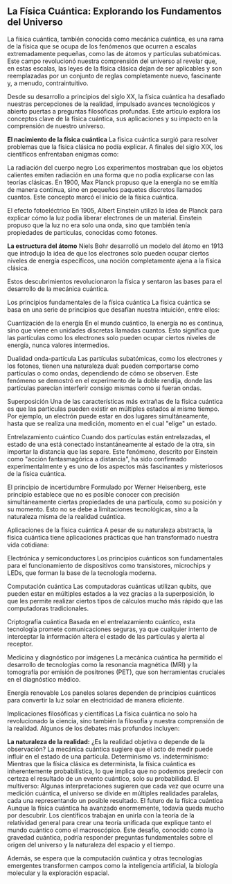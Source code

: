 ## La Física Cuántica: Explorando los Fundamentos del Universo
La física cuántica, también conocida como mecánica cuántica, es una rama de la física que se ocupa de los fenómenos que ocurren a escalas extremadamente pequeñas, como las de átomos y partículas subatómicas. Este campo revolucionó nuestra comprensión del universo al revelar que, en estas escalas, las leyes de la física clásica dejan de ser aplicables y son reemplazadas por un conjunto de reglas completamente nuevo, fascinante y, a menudo, contraintuitivo.

Desde su desarrollo a principios del siglo XX, la física cuántica ha desafiado nuestras percepciones de la realidad, impulsado avances tecnológicos y abierto puertas a preguntas filosóficas profundas. Este artículo explora los conceptos clave de la física cuántica, sus aplicaciones y su impacto en la comprensión de nuestro universo.

**El nacimiento de la física cuántica**
La física cuántica surgió para resolver problemas que la física clásica no podía explicar. A finales del siglo XIX, los científicos enfrentaban enigmas como:

La radiación del cuerpo negro
Los experimentos mostraban que los objetos calientes emiten radiación en una forma que no podía explicarse con las teorías clásicas. En 1900, Max Planck propuso que la energía no se emitía de manera continua, sino en pequeños paquetes discretos llamados cuantos. Este concepto marcó el inicio de la física cuántica.

El efecto fotoeléctrico
En 1905, Albert Einstein utilizó la idea de Planck para explicar cómo la luz podía liberar electrones de un material. Einstein propuso que la luz no era solo una onda, sino que también tenía propiedades de partículas, conocidas como fotones.

**La estructura del átomo**
Niels Bohr desarrolló un modelo del átomo en 1913 que introdujo la idea de que los electrones solo pueden ocupar ciertos niveles de energía específicos, una noción completamente ajena a la física clásica.

Estos descubrimientos revolucionaron la física y sentaron las bases para el desarrollo de la mecánica cuántica.

Los principios fundamentales de la física cuántica
La física cuántica se basa en una serie de principios que desafían nuestra intuición, entre ellos:

Cuantización de la energía
En el mundo cuántico, la energía no es continua, sino que viene en unidades discretas llamadas cuantos. Esto significa que las partículas como los electrones solo pueden ocupar ciertos niveles de energía, nunca valores intermedios.

Dualidad onda-partícula
Las partículas subatómicas, como los electrones y los fotones, tienen una naturaleza dual: pueden comportarse como partículas o como ondas, dependiendo de cómo se observen. Este fenómeno se demostró en el experimento de la doble rendija, donde las partículas parecían interferir consigo mismas como si fueran ondas.

Superposición
Una de las características más extrañas de la física cuántica es que las partículas pueden existir en múltiples estados al mismo tiempo. Por ejemplo, un electrón puede estar en dos lugares simultáneamente, hasta que se realiza una medición, momento en el cual "elige" un estado.

Entrelazamiento cuántico
Cuando dos partículas están entrelazadas, el estado de una está conectado instantáneamente al estado de la otra, sin importar la distancia que las separe. Este fenómeno, descrito por Einstein como "acción fantasmagórica a distancia", ha sido confirmado experimentalmente y es uno de los aspectos más fascinantes y misteriosos de la física cuántica.

El principio de incertidumbre
Formulado por Werner Heisenberg, este principio establece que no es posible conocer con precisión simultáneamente ciertas propiedades de una partícula, como su posición y su momento. Esto no se debe a limitaciones tecnológicas, sino a la naturaleza misma de la realidad cuántica.

Aplicaciones de la física cuántica
A pesar de su naturaleza abstracta, la física cuántica tiene aplicaciones prácticas que han transformado nuestra vida cotidiana:

Electrónica y semiconductores
Los principios cuánticos son fundamentales para el funcionamiento de dispositivos como transistores, microchips y LEDs, que forman la base de la tecnología moderna.

Computación cuántica
Las computadoras cuánticas utilizan qubits, que pueden estar en múltiples estados a la vez gracias a la superposición, lo que les permite realizar ciertos tipos de cálculos mucho más rápido que las computadoras tradicionales.

Criptografía cuántica
Basada en el entrelazamiento cuántico, esta tecnología promete comunicaciones seguras, ya que cualquier intento de interceptar la información altera el estado de las partículas y alerta al receptor.

Medicina y diagnóstico por imágenes
La mecánica cuántica ha permitido el desarrollo de tecnologías como la resonancia magnética (MRI) y la tomografía por emisión de positrones (PET), que son herramientas cruciales en el diagnóstico médico.

Energía renovable
Los paneles solares dependen de principios cuánticos para convertir la luz solar en electricidad de manera eficiente.

Implicaciones filosóficas y científicas
La física cuántica no solo ha revolucionado la ciencia, sino también la filosofía y nuestra comprensión de la realidad. Algunos de los debates más profundos incluyen:

**La naturaleza de la realidad:** ¿Es la realidad objetiva o depende de la observación? La mecánica cuántica sugiere que el acto de medir puede influir en el estado de una partícula.
Determinismo vs. indeterminismo: Mientras que la física clásica es determinista, la física cuántica es inherentemente probabilística, lo que implica que no podemos predecir con certeza el resultado de un evento cuántico, solo su probabilidad.
El multiverso: Algunas interpretaciones sugieren que cada vez que ocurre una medición cuántica, el universo se divide en múltiples realidades paralelas, cada una representando un posible resultado.
El futuro de la física cuántica
Aunque la física cuántica ha avanzado enormemente, todavía queda mucho por descubrir. Los científicos trabajan en unirla con la teoría de la relatividad general para crear una teoría unificada que explique tanto el mundo cuántico como el macroscópico. Este desafío, conocido como la gravedad cuántica, podría responder preguntas fundamentales sobre el origen del universo y la naturaleza del espacio y el tiempo.

Además, se espera que la computación cuántica y otras tecnologías emergentes transformen campos como la inteligencia artificial, la biología molecular y la exploración espacial.